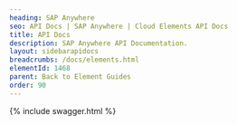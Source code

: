 ```yaml
---
heading: SAP Anywhere
seo: API Docs | SAP Anywhere | Cloud Elements API Docs
title: API Docs
description: SAP Anywhere API Documentation.
layout: sidebarapidocs
breadcrumbs: /docs/elements.html
elementId: 1468
parent: Back to Element Guides
order: 90
---
```


{% include swagger.html %}
